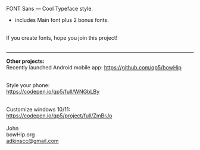 FONT Sans — Cool Typeface style.
- includes Main font plus 2 bonus fonts.<br><br>

If you create fonts, hope you join this project! <br><br>



____________________________________________________________
<b>Other projects:</b><br>
Recently launched Android mobile app:  https://github.com/qp5/bowHip<br><br>

Style your phone:<br>
https://codepen.io/qp5/full/WNGbLBy<br><br>

Customize windows 10/11:<br>
https://codepen.io/qp5/project/full/ZmBrJo<br><br>
John<br>
bowHip.org <br>
adkinscc@gmail.com
